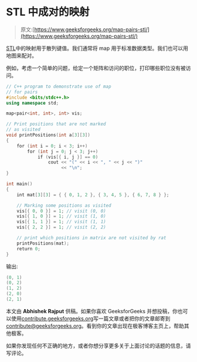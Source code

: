 # STL 中成对的映射

> 原文:[https://www.geeksforgeeks.org/map-pairs-stl/](https://www.geeksforgeeks.org/map-pairs-stl/)

[STL](https://www.geeksforgeeks.org/map-associative-containers-the-c-standard-template-library-stl/)中的映射用于散列键值。我们通常将 map 用于标准数据类型。我们也可以用地图来配对。

例如，考虑一个简单的问题，给定一个矩阵和访问的职位，打印哪些职位没有被访问。

```cpp
// C++ program to demonstrate use of map
// for pairs
#include <bits/stdc++.h>
using namespace std;

map<pair<int, int>, int> vis;

// Print positions that are not marked
// as visited
void printPositions(int a[3][3])
{
    for (int i = 0; i < 3; i++)
        for (int j = 0; j < 3; j++)
            if (vis[{ i, j }] == 0)
                cout << "(" << i << ", " << j << ")"
                     << "\n";
}

int main()
{
    int mat[3][3] = { { 0, 1, 2 }, { 3, 4, 5 }, { 6, 7, 8 } };

    // Marking some positions as visited
    vis[{ 0, 0 }] = 1; // visit (0, 0)
    vis[{ 1, 0 }] = 1; // visit (1, 0)
    vis[{ 1, 1 }] = 1; // visit (1, 1)
    vis[{ 2, 2 }] = 1; // visit (2, 2)

    // print which positions in matrix are not visited by rat
    printPositions(mat);
    return 0;
}
```

输出:

```cpp
(0, 1)
(0, 2)
(1, 2)
(2, 0)
(2, 1)

```

本文由 **Abhishek Rajput** 供稿。如果你喜欢 GeeksforGeeks 并想投稿，你也可以使用[contribute.geeksforgeeks.org](http://www.contribute.geeksforgeeks.org)写一篇文章或者把你的文章邮寄到 contribute@geeksforgeeks.org。看到你的文章出现在极客博客主页上，帮助其他极客。

如果你发现任何不正确的地方，或者你想分享更多关于上面讨论的话题的信息，请写评论。